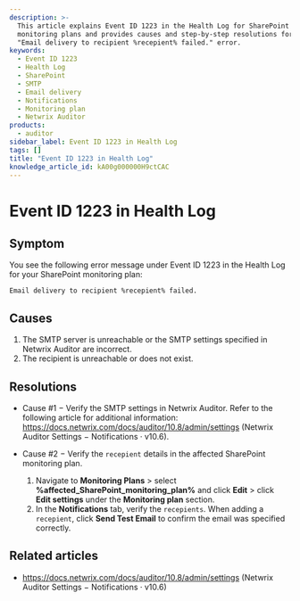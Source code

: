```yaml
---
description: >-
  This article explains Event ID 1223 in the Health Log for SharePoint
  monitoring plans and provides causes and step-by-step resolutions for the
  "Email delivery to recipient %recepient% failed." error.
keywords:
  - Event ID 1223
  - Health Log
  - SharePoint
  - SMTP
  - Email delivery
  - Notifications
  - Monitoring plan
  - Netwrix Auditor
products:
  - auditor
sidebar_label: Event ID 1223 in Health Log
tags: []
title: "Event ID 1223 in Health Log"
knowledge_article_id: kA00g000000H9ctCAC
---
```


# Event ID 1223 in Health Log

## Symptom

You see the following error message under Event ID 1223 in the Health Log for your SharePoint monitoring plan:

```
Email delivery to recipient %recepient% failed.
```

## Causes

1. The SMTP server is unreachable or the SMTP settings specified in Netwrix Auditor are incorrect.
2. The recipient is unreachable or does not exist.

## Resolutions

- Cause #1 − Verify the SMTP settings in Netwrix Auditor. Refer to the following article for additional information: https://docs.netwrix.com/docs/auditor/10.8/admin/settings (Netwrix Auditor Settings − Notifications · v10.6).

- Cause #2 − Verify the `recepient` details in the affected SharePoint monitoring plan.

  1. Navigate to **Monitoring Plans** > select **%affected_SharePoint_monitoring_plan%** and click **Edit** > click **Edit settings** under the **Monitoring plan** section.
  2. In the **Notifications** tab, verify the `recepients`. When adding a `recepient`, click **Send Test Email** to confirm the email was specified correctly.

## Related articles

- https://docs.netwrix.com/docs/auditor/10.8/admin/settings (Netwrix Auditor Settings − Notifications · v10.6)
